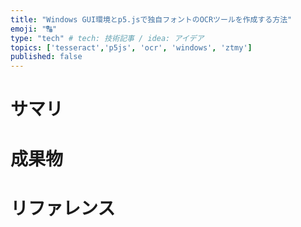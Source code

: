 ```yaml
---
title: "Windows GUI環境とp5.jsで独自フォントのOCRツールを作成する方法"
emoji: "🔠"
type: "tech" # tech: 技術記事 / idea: アイデア
topics: ['tesseract','p5js', 'ocr', 'windows', 'ztmy']
published: false
---
```


# サマリ

# 成果物

# リファレンス
